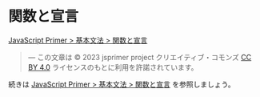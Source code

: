 # 関数と宣言

<a href="https://jsprimer.net/basic/function-declaration/" target="_blank" rel="noreferrer">JavaScript Primer > 基本文法 > 関数と宣言</a>

> ― この文章は © 2023 jsprimer project クリエイティブ・コモンズ [CC BY 4.0](https://github.com/asciidwango/js-primer/blob/master/LICENSE-CC-BY) ライセンスのもとに利用を許諾されています。

続きは <a href="https://jsprimer.net/basic/function-declaration/" target="_blank" rel="noreferrer">JavaScript Primer > 基本文法 > 関数と宣言</a> を参照しましょう。
